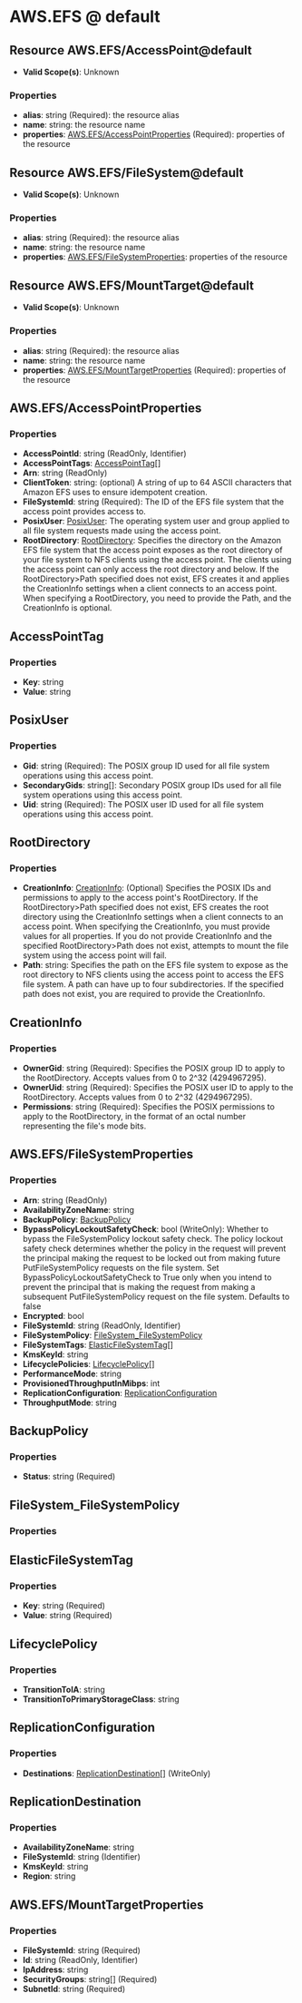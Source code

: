 # AWS.EFS @ default

## Resource AWS.EFS/AccessPoint@default
* **Valid Scope(s)**: Unknown
### Properties
* **alias**: string (Required): the resource alias
* **name**: string: the resource name
* **properties**: [AWS.EFS/AccessPointProperties](#awsefsaccesspointproperties) (Required): properties of the resource

## Resource AWS.EFS/FileSystem@default
* **Valid Scope(s)**: Unknown
### Properties
* **alias**: string (Required): the resource alias
* **name**: string: the resource name
* **properties**: [AWS.EFS/FileSystemProperties](#awsefsfilesystemproperties): properties of the resource

## Resource AWS.EFS/MountTarget@default
* **Valid Scope(s)**: Unknown
### Properties
* **alias**: string (Required): the resource alias
* **name**: string: the resource name
* **properties**: [AWS.EFS/MountTargetProperties](#awsefsmounttargetproperties) (Required): properties of the resource

## AWS.EFS/AccessPointProperties
### Properties
* **AccessPointId**: string (ReadOnly, Identifier)
* **AccessPointTags**: [AccessPointTag](#accesspointtag)[]
* **Arn**: string (ReadOnly)
* **ClientToken**: string: (optional) A string of up to 64 ASCII characters that Amazon EFS uses to ensure idempotent creation.
* **FileSystemId**: string (Required): The ID of the EFS file system that the access point provides access to.
* **PosixUser**: [PosixUser](#posixuser): The operating system user and group applied to all file system requests made using the access point.
* **RootDirectory**: [RootDirectory](#rootdirectory): Specifies the directory on the Amazon EFS file system that the access point exposes as the root directory of your file system to NFS clients using the access point. The clients using the access point can only access the root directory and below. If the RootDirectory>Path specified does not exist, EFS creates it and applies the CreationInfo settings when a client connects to an access point. When specifying a RootDirectory, you need to provide the Path, and the CreationInfo is optional.

## AccessPointTag
### Properties
* **Key**: string
* **Value**: string

## PosixUser
### Properties
* **Gid**: string (Required): The POSIX group ID used for all file system operations using this access point.
* **SecondaryGids**: string[]: Secondary POSIX group IDs used for all file system operations using this access point.
* **Uid**: string (Required): The POSIX user ID used for all file system operations using this access point.

## RootDirectory
### Properties
* **CreationInfo**: [CreationInfo](#creationinfo): (Optional) Specifies the POSIX IDs and permissions to apply to the access point's RootDirectory. If the RootDirectory>Path specified does not exist, EFS creates the root directory using the CreationInfo settings when a client connects to an access point. When specifying the CreationInfo, you must provide values for all properties.   If you do not provide CreationInfo and the specified RootDirectory>Path does not exist, attempts to mount the file system using the access point will fail. 
* **Path**: string: Specifies the path on the EFS file system to expose as the root directory to NFS clients using the access point to access the EFS file system. A path can have up to four subdirectories. If the specified path does not exist, you are required to provide the CreationInfo.

## CreationInfo
### Properties
* **OwnerGid**: string (Required): Specifies the POSIX group ID to apply to the RootDirectory. Accepts values from 0 to 2^32 (4294967295).
* **OwnerUid**: string (Required): Specifies the POSIX user ID to apply to the RootDirectory. Accepts values from 0 to 2^32 (4294967295).
* **Permissions**: string (Required): Specifies the POSIX permissions to apply to the RootDirectory, in the format of an octal number representing the file's mode bits.

## AWS.EFS/FileSystemProperties
### Properties
* **Arn**: string (ReadOnly)
* **AvailabilityZoneName**: string
* **BackupPolicy**: [BackupPolicy](#backuppolicy)
* **BypassPolicyLockoutSafetyCheck**: bool (WriteOnly): Whether to bypass the FileSystemPolicy lockout safety check. The policy lockout safety check determines whether the policy in the request will prevent the principal making the request to be locked out from making future PutFileSystemPolicy requests on the file system. Set BypassPolicyLockoutSafetyCheck to True only when you intend to prevent the principal that is making the request from making a subsequent PutFileSystemPolicy request on the file system. Defaults to false
* **Encrypted**: bool
* **FileSystemId**: string (ReadOnly, Identifier)
* **FileSystemPolicy**: [FileSystem_FileSystemPolicy](#filesystemfilesystempolicy)
* **FileSystemTags**: [ElasticFileSystemTag](#elasticfilesystemtag)[]
* **KmsKeyId**: string
* **LifecyclePolicies**: [LifecyclePolicy](#lifecyclepolicy)[]
* **PerformanceMode**: string
* **ProvisionedThroughputInMibps**: int
* **ReplicationConfiguration**: [ReplicationConfiguration](#replicationconfiguration)
* **ThroughputMode**: string

## BackupPolicy
### Properties
* **Status**: string (Required)

## FileSystem_FileSystemPolicy
### Properties

## ElasticFileSystemTag
### Properties
* **Key**: string (Required)
* **Value**: string (Required)

## LifecyclePolicy
### Properties
* **TransitionToIA**: string
* **TransitionToPrimaryStorageClass**: string

## ReplicationConfiguration
### Properties
* **Destinations**: [ReplicationDestination](#replicationdestination)[] (WriteOnly)

## ReplicationDestination
### Properties
* **AvailabilityZoneName**: string
* **FileSystemId**: string (Identifier)
* **KmsKeyId**: string
* **Region**: string

## AWS.EFS/MountTargetProperties
### Properties
* **FileSystemId**: string (Required)
* **Id**: string (ReadOnly, Identifier)
* **IpAddress**: string
* **SecurityGroups**: string[] (Required)
* **SubnetId**: string (Required)

